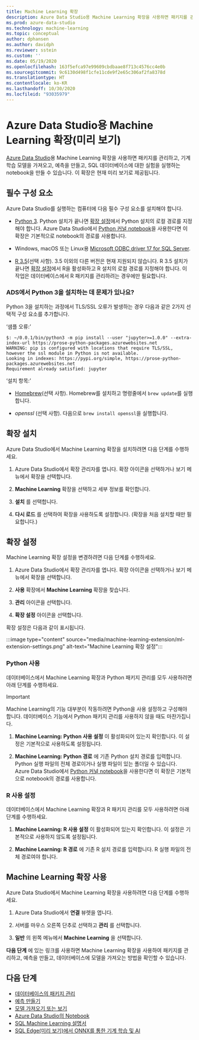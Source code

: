 ```yaml
---
title: Machine Learning 확장
description: Azure Data Studio용 Machine Learning 확장을 사용하면 패키지를 관리하고, 기계 학습 모델을 가져오고, 예측을 만들고, SQL 데이터베이스에 대한 실험을 실행하는 notebook을 만들 수 있습니다.
ms.prod: azure-data-studio
ms.technology: machine-learning
ms.topic: conceptual
author: dphansen
ms.author: davidph
ms.reviewer: sstein
ms.custom: ''
ms.date: 05/19/2020
ms.openlocfilehash: 163f5efca97e99609cbdbaae8f713c4576cc4e0b
ms.sourcegitcommit: 9c6130d498f1cfe11cde9f2e65c306af2fa8378d
ms.translationtype: HT
ms.contentlocale: ko-KR
ms.lasthandoff: 10/30/2020
ms.locfileid: "93035979"
---
```

# <a name="machine-learning-extension-for-azure-data-studio-preview"></a>Azure Data Studio용 Machine Learning 확장(미리 보기)

[Azure Data Studio](../what-is-azure-data-studio.md)용 Machine Learning 확장을 사용하면 패키지를 관리하고, 기계 학습 모델을 가져오고, 예측을 만들고, SQL 데이터베이스에 대한 실험을 실행하는 notebook을 만들 수 있습니다. 이 확장은 현재 미리 보기로 제공됩니다.

## <a name="prerequisites"></a>필수 구성 요소

Azure Data Studio를 실행하는 컴퓨터에 다음 필수 구성 요소를 설치해야 합니다.

- [Python 3](https://www.python.org/downloads/). Python 설치가 끝나면 [확장 설정](#settings)에서 Python 설치의 로컬 경로를 지정해야 합니다. Azure Data Studio에서 [Python 커널 notebook](../notebooks/notebooks-python-kernel.md)을 사용한다면 이 확장은 기본적으로 notebook의 경로를 사용합니다.

- Windows, macOS 또는 Linux용 [Microsoft ODBC driver 17 for SQL Server](../../connect/odbc/download-odbc-driver-for-sql-server.md).

- [R 3.5](https://www.r-project.org/)(선택 사항). 3\.5 이외의 다른 버전은 현재 지원되지 않습니다. R 3.5 설치가 끝나면 [확장 설정](#settings)에서 R을 활성화하고 R 설치의 로컬 경로를 지정해야 합니다. 이 작업은 데이터베이스에서 R 패키지를 관리하려는 경우에만 필요합니다.

### <a name="trouble-installing-python-3-from-within-ads"></a>ADS에서 Python 3을 설치하는 데 문제가 있나요?

Python 3을 설치하는 과정에서 TLS/SSL 오류가 발생하는 경우 다음과 같은 2가지 선택적 구성 요소를 추가합니다.

‘샘플 오류:’
```
$: ~/0.0.1/bin/python3 -m pip install --user "jupyter>=1.0.0" --extra-index-url https://prose-python-packages.azurewebsites.net
WARNING: pip is configured with locations that require TLS/SSL, however the ssl module in Python is not available.
Looking in indexes: https://pypi.org/simple, https://prose-python-packages.azurewebsites.net
Requirement already satisfied: jupyter
```

‘설치 항목:’

- [Homebrew](https://brew.sh)(선택 사항). Homebrew를 설치하고 명령줄에서 `brew update`를 실행합니다.

- *openssl* (선택 사항). 다음으로 `brew install openssl`을 실행합니다.

## <a name="install-the-extension"></a>확장 설치

Azure Data Studio에서 Machine Learning 확장을 설치하려면 다음 단계를 수행하세요.

1. Azure Data Studio에서 확장 관리자를 엽니다. 확장 아이콘을 선택하거나 보기 메뉴에서 확장을 선택합니다.

1. **Machine Learning** 확장을 선택하고 세부 정보를 확인합니다.

1. **설치** 를 선택합니다.

1. **다시 로드** 를 선택하여 확장을 사용하도록 설정합니다. (확장을 처음 설치할 때만 필요합니다.)

<a name="settings"></a>

## <a name="extension-settings"></a>확장 설정

Machine Learning 확장 설정을 변경하려면 다음 단계를 수행하세요.

1. Azure Data Studio에서 확장 관리자를 엽니다. 확장 아이콘을 선택하거나 보기 메뉴에서 확장을 선택합니다.

1. **사용** 확장에서 **Machine Learning** 확장을 찾습니다.

1. **관리** 아이콘을 선택합니다.

1. **확장 설정** 아이콘을 선택합니다.

확장 설정은 다음과 같이 표시됩니다.

:::image type="content" source="media/machine-learning-extension/ml-extension-settings.png" alt-text="Machine Learning 확장 설정":::

### <a name="enable-python"></a>Python 사용

데이터베이스에서 Machine Learning 확장과 Python 패키지 관리를 모두 사용하려면 아래 단계를 수행하세요.

> [!IMPORTANT]
> Machine Learning의 기능 대부분이 작동하려면 Python을 사용 설정하고 구성해야 합니다. 데이터베이스 기능에서 Python 패키지 관리를 사용하지 않을 때도 마찬가집니다.

1. **Machine Learning: Python 사용 설정** 이 활성화되어 있는지 확인합니다. 이 설정은 기본적으로 사용하도록 설정됩니다.

1. **Machine Learning: Python 경로** 에 기존 Python 설치 경로를 입력합니다. Python 실행 파일의 전체 경로이거나 실행 파일이 있는 폴더일 수 있습니다. Azure Data Studio에서 [Python 커널 notebook](../notebooks/notebooks-python-kernel.md)을 사용한다면 이 확장은 기본적으로 notebook의 경로를 사용합니다.

### <a name="enable-r"></a>R 사용 설정

데이터베이스에서 Machine Learning 확장과 R 패키지 관리를 모두 사용하려면 아래 단계를 수행하세요.

1. **Machine Learning: R 사용 설정** 이 활성화되어 있는지 확인합니다. 이 설정은 기본적으로 사용하지 않도록 설정됩니다.

1. **Machine Learning: R 경로** 에 기존 R 설치 경로를 입력합니다. R 실행 파일의 전체 경로여야 합니다. 

## <a name="use-the-machine-learning-extension"></a>Machine Learning 확장 사용

Azure Data Studio에서 Machine Learning 확장을 사용하려면 다음 단계를 수행하세요.

1. Azure Data Studio에서 **연결** 뷰렛을 엽니다.

1. 서버를 마우스 오른쪽 단추로 선택하고 **관리** 를 선택합니다.

1. **일반** 의 왼쪽 메뉴에서 **Machine Learning** 을 선택합니다.

**다음 단계** 에 있는 링크를 사용하면 Machine Learning 확장을 사용하여 패키지를 관리하고, 예측을 만들고, 데이터베이스에 모델을 가져오는 방법을 확인할 수 있습니다.

## <a name="next-steps"></a>다음 단계

- [데이터베이스의 패키지 관리](machine-learning-extension-manage-packages.md)
- [예측 만들기](machine-learning-extension-predictions.md)
- [모델 가져오기 또는 보기](machine-learning-extension-import-view-models.md)
- [Azure Data Studio의 Notebook](../notebooks/notebooks-guidance.md)
- [SQL Machine Learning 설명서](../../machine-learning/index.yml)
- [SQL Edge(미리 보기)에서 ONNX를 통한 기계 학습 및 AI](/azure/azure-sql-edge/onnx-overview)